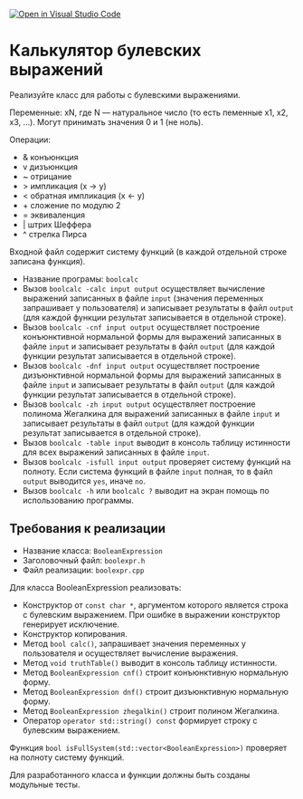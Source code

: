 [![Open in Visual Studio Code](https://classroom.github.com/assets/open-in-vscode-c66648af7eb3fe8bc4f294546bfd86ef473780cde1dea487d3c4ff354943c9ae.svg)](https://classroom.github.com/online_ide?assignment_repo_id=7765057&assignment_repo_type=AssignmentRepo)
# Калькулятор булевских выражений
Реализуйте класс для работы с булевскими выражениями.

Переменные: xN, где N — натуральное число (то есть пеменные x1, x2, x3, ...). Могут принимать значения 0 и 1 (не ноль).

Операции:
* \& конъюнкция
* v дизъюнкция
* \~ отрицание
* \> импликация (x → y)
* \< обратная импликация (x ← y)
* \+ сложение по модулю 2
* \= эквиваленция
* \| штрих Шеффера
* ^ стрелка Пирса

Входной файл содержит систему функций (в каждой отдельной строке записана функция). 

* Название програмы: `boolcalc`
* Вызов `boolcalc -calc input output` осуществляет вычисление выражений записанных в файле `input` (значения переменных запрашивает у пользователя) и записывает результаты в файл `output` (для каждой функции результат записывается в отдельной строке).
* Вызов `boolcalc -cnf input output`  осуществляет построение конъюнктивной нормальной формы для выражений записанных в файле `input` и записывает результаты в файл `output` (для каждой функции результат записывается в отдельной строке).
* Вызов `boolcalc -dnf input output`  осуществляет построение дизъюнктивной нормальной формы для выражений записанных в файле `input` и записывает результаты в файл `output` (для каждой функции результат записывается в отдельной строке).
* Вызов `boolcalc -zh input output`  осуществляет построение полинома Жегалкина для выражений записанных в файле `input` и записывает результаты в файл `output` (для каждой функции результат записывается в отдельной строке).
* Вызов `boolcalc -table input` выводит в консоль таблицу истинности для всех выражений записанных в файле `input`.
* Вызов `boolcalc -isfull input output` проверяет систему функций на полноту. Если система функций в файле `input` полная, то в файл `output` выводится `yes`, иначе `no`.
* Вызов `boolcalc -h` или `boolcalc ?` выводит на экран помощь по использованию программы.

## Требования к реализации

* Название класса: `BooleanExpression`
* Заголовочный файл: `boolexpr.h`
* Файл реализации: `boolexpr.cpp`

Для класса BooleanExpression реализовать:
* Конструктор от `const char *`, аргументом которого является строка с булевским выражением. При ошибке в выражении конструктор генерирует исключение.
* Конструктор копирования.
* Метод `bool calc()`, запрашивает значения переменных у пользователя и осуществляет вычисление выражения.
* Метод `void truthTable()` выводит в консоль таблицу истинности. 
* Метод `BooleanExpression cnf()` строит конъюнктивную нормальную форму.
* Метод `BooleanExpression dnf()` строит дизъюнктивную нормальную форму.
* Метод `BooleanExpression zhegalkin()` строит полином Жегалкина.
* Оператор `operator std::string() const` формирует строку с булевским выражением.

Функция `bool isFullSystem(std::vector<BooleanExpression>)` проверяет на полноту систему функций.

Для разработанного класса и функции должны быть созданы модульные тесты.
